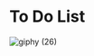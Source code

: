 # To Do List
![giphy (26)](https://github.com/Bahadir-Uysal/To-Do-List/assets/149229956/7feb3a0c-2a6f-4463-b91e-ff5e64bae6b2)
